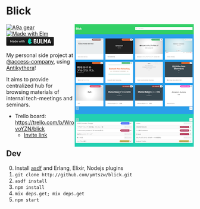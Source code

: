 Blick
=====

<img src="./blick.png" align="right" />

[![A9a gear](https://img.shields.io/badge/antikythera--gear-blick-blue.svg?style=flat)][Antikythera]
[![Made with Elm](https://img.shields.io/badge/Elm-0.18-brightgreen.svg?style=flat)](http://elm-lang.org)
[![Made with Bulma](made-with-bulma-s.png)](https://bulma.io)

[Antikythera]: https://github.com/access-company/solomon

My personal side project at [@access-company](https://github.com/access-company), using [Antikythera]!

It aims to provide centralized hub for browsing materials of internal tech-meetings and seminars.

- Trello board: https://trello.com/b/WrovoYZN/blick
    - [Invite link](https://trello.com/invite/b/WrovoYZN/d40543bb2fcb7279069524ba40bb8f94/blick)

## Dev

0. Install [asdf](https://github.com/asdf-vm/asdf) and Erlang, Elixir, Nodejs plugins
1. `git clone http://github.com/ymtszw/blick.git`
2. `asdf install`
3. `npm install`
4. `mix deps.get; mix deps.get`
5. `npm start`
